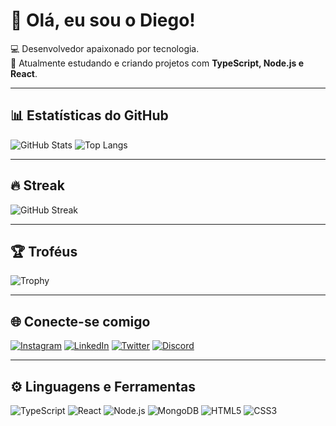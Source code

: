 # 👋 Olá, eu sou o Diego!

💻 Desenvolvedor apaixonado por tecnologia.  
🚀 Atualmente estudando e criando projetos com **TypeScript, Node.js e React**.  

---

## 📊 Estatísticas do GitHub
![GitHub Stats](https://github-readme-stats.vercel.app/api?username=DiegoViana90&show_icons=true&theme=radical)
![Top Langs](https://github-readme-stats.vercel.app/api/top-langs/?username=DiegoViana90&layout=compact&theme=radical)

---

## 🔥 Streak
![GitHub Streak](https://streak-stats.demolab.com/?user=DiegoViana90&theme=radical&hide_border=true)

---

## 🏆 Troféus
![Trophy](https://github-profile-trophy.vercel.app/?username=DiegoViana90&theme=dracula)

---

## 🌐 Conecte-se comigo
[![Instagram](https://img.shields.io/badge/-Instagram-E4405F?logo=instagram&logoColor=white)](https://instagram.com/seu_user)
[![LinkedIn](https://img.shields.io/badge/-LinkedIn-0A66C2?logo=linkedin&logoColor=white)](https://linkedin.com/in/seu_user)
[![Twitter](https://img.shields.io/badge/-Twitter-1DA1F2?logo=twitter&logoColor=white)](https://twitter.com/seu_user)
[![Discord](https://img.shields.io/badge/-Discord-5865F2?logo=discord&logoColor=white)](https://discordapp.com/users/seu_id)

---

## ⚙️ Linguagens e Ferramentas
![TypeScript](https://img.shields.io/badge/-TypeScript-3178C6?logo=typescript&logoColor=white&style=flat)
![React](https://img.shields.io/badge/-React-61DAFB?logo=react&logoColor=black&style=flat)
![Node.js](https://img.shields.io/badge/-Node.js-339933?logo=node.js&logoColor=white&style=flat)
![MongoDB](https://img.shields.io/badge/-MongoDB-47A248?logo=mongodb&logoColor=white&style=flat)
![HTML5](https://img.shields.io/badge/-HTML5-E34F26?logo=html5&logoColor=white&style=flat)
![CSS3](https://img.shields.io/badge/-CSS3-1572B6?logo=css3&logoColor=white&style=flat)
